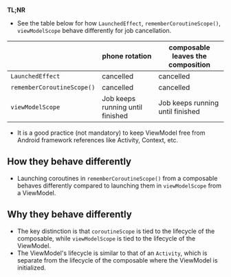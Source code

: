 __TL;NR__

- See the table below for how `LaunchedEffect`, `rememberCoroutineScope()`, `viewModelScope` behave differently for job cancellation.

|     | phone rotation | composable leaves the composition |
| -------- | ------- | ------- |
| `LaunchedEffect` | cancelled | cancelled  |
| `rememberCoroutineScope()` | cancelled | cancelled |
| `viewModelScope` | Job keeps running until finished | Job keeps running until finished |

- It is a good practice (not mandatory) to keep ViewModel free from Android framework references like Activity, Context, etc.

## How they behave differently
- Launching coroutines in `rememberCoroutineScope()` from a composable behaves differently compared to launching them in `viewModelScope` from a ViewModel. 
  
 

## Why they behave differently
- The key distinction is that `coroutineScope` is tied to the lifecycle of the composable, while `viewModelScope` is tied to the lifecycle of the ViewModel.
- The ViewModel's lifecycle is similar to that of an `Activity`, which is separate from the lifecycle of the composable where the ViewModel is initialized.
